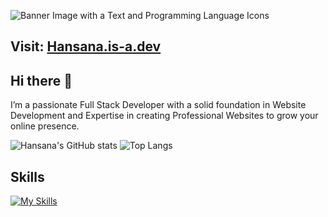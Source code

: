 ![Banner Image with a Text and Programming Language Icons](https://github.com/user-attachments/assets/b50a4757-9f79-4b22-9d0b-08bc42648afa)


## Visit: [Hansana.is-a.dev](https://hansana.is-a.dev/)

## Hi there 👋
I’m a passionate Full Stack Developer with a solid foundation in Website Development and Expertise in creating Professional Websites to grow your online presence.

![Hansana's GitHub stats](https://github-readme-stats.vercel.app/api?username=DevHanza\&hide=issues\&show_icons=true&theme=dark)
![Top Langs](https://github-readme-stats.vercel.app/api/top-langs/?username=DevHanza\&layout=compact&theme=dark)

## Skills
[![My Skills](https://skillicons.dev/icons?i=html,css,js,tailwind,sass,bootstrap,ts,angular,express,py,wordpress,figma,ps)](https://hansana.is-a.dev)


